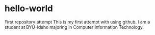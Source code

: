 # hello-world
First repository attempt
This is my first attempt with using github. I am a student at BYU-Idaho majoring in Computer Information Technology.
